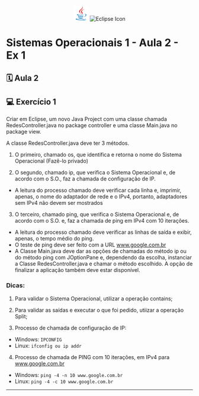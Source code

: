 <p align="center">
  <img src="https://raw.githubusercontent.com/devicons/devicon/master/icons/java/java-original.svg" alt="Java Icon" height="40" width="40">
  <img src="https://cdn.jsdelivr.net/gh/devicons/devicon/icons/eclipse/eclipse-original.svg" alt="Eclipse Icon" height="40" width="40">
</p>

# Sistemas Operacionais 1 - Aula 2 - Ex 1

## 🗓️ Aula 2

## 💻 Exercício 1

Criar em Eclipse, um novo Java Project com uma classe chamada RedesController.java no package controller e uma classe Main.java no package view.

A classe RedesController.java deve ter 3 métodos.

1) O primeiro, chamado os, que identifica e retorna o nome do Sistema Operacional (Fazê-lo privado)

2) O segundo, chamado ip, que verifica o Sistema Operacional e, de acordo com o S.O., faz a chamada de configuração de IP.
  - A leitura do processo chamado deve verificar cada linha e, imprimir, apenas, o nome do adaptador de rede e o IPv4, portanto, adaptadores sem IPv4 não devem ser mostrados
  
3) O terceiro, chamado ping, que verifica o Sistema Operacional e, de acordo com o S.O. e, faz a chamada de ping em IPv4 com 10 iterações.
  - A leitura do processo chamado deve verificar as linhas de saída e exibir, apenas, o tempo médio do ping.
  - O teste de ping deve ser feito com a URL www.google.com.br
  - A Classe Main.java deve dar as opções de chamadas do método ip ou do método ping com JOptionPane e, dependendo da escolha, instanciar a Classe RedesController.java e chamar o método escolhido. A opção de finalizar a aplicação também deve estar disponível.

### Dicas:

1) Para validar o Sistema Operacional, utilizar a operação contains;

2) Para validar as saídas e executar o que foi pedido, utiizar a operação Split;

3) Processo de chamada de configuração de IP:
  - Windows: ```IPCONFIG```
  - Linux: ```ifconfig ou ip addr```
  
4) Processo de chamada de PING com 10 iterações, em IPv4 para www.google.com.br
  - Windows: ```ping -4 -n 10 www.google.com.br```
  - Linux: ```ping -4 -c 10 www.google.com.br```
---
